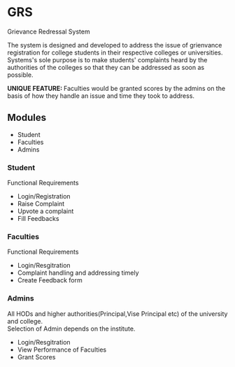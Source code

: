 # GRS
Grievance Redressal System

The system is designed and developed to address the issue of grienvance registration for college students in their respective colleges or universities.<br>
Systems's sole purpose is to make students' complaints heard by the authorities of the colleges so that they can be addressed as soon as possible.<br>

<b> UNIQUE FEATURE: </b> Faculties would be granted scores by the admins on the basis of how they handle an issue and time they took to address. 

## Modules
- Student
- Faculties
- Admins 

### Student
Functional Requirements 
- Login/Registration
- Raise Complaint
- Upvote a complaint
- Fill Feedbacks

### Faculties
Functional Requirements
- Login/Resgitration
- Complaint handling and addressing timely
- Create Feedback form

### Admins
All HODs and higher authorities(Principal,Vise Principal etc) of the university and college.<br>
Selection of Admin depends on the institute.
- Login/Resgitration
- View Performance of Faculties
- Grant Scores
